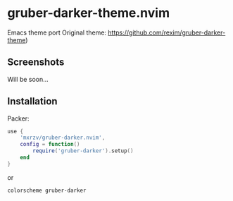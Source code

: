 # gruber-darker-theme.nvim
Emacs theme port
Original theme: https://github.com/rexim/gruber-darker-theme)

## Screenshots

Will be soon...

## Installation

Packer:

```lua
use {
    'mxrzv/gruber-darker.nvim',
    config = function()
        require('gruber-darker').setup()
    end
}
```

or

```vim
colorscheme gruber-darker
```
